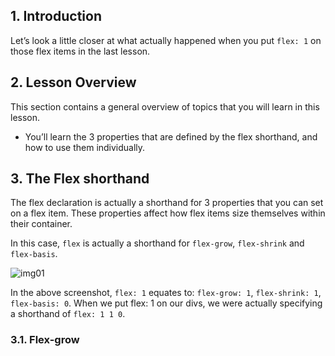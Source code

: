 ## 1. Introduction

Let’s look a little closer at what actually happened when you put `flex: 1` on those flex items in the last lesson.

## 2. Lesson Overview

This section contains a general overview of topics that you will learn in this lesson.

<div>
  <ul>
    <li> 
      You’ll learn the 3 properties that are defined by the flex shorthand, and how to use them individually. 
    </li>
  </ul>
</div>

## 3. The Flex shorthand

The flex declaration is actually a shorthand for 3 properties that you can set on a flex item. These properties affect how flex items size themselves within their container.

In this case, `flex` is actually a shorthand for `flex-grow`, `flex-shrink` and `flex-basis`.

![img01](https://cdn.statically.io/gh/TheOdinProject/curriculum/0cc6b26bb0c4b94524369d327c97a8fb11e83b6b/foundations/html_css/flexbox/imgs/10.png)

In the above screenshot, `flex: 1` equates to: `flex-grow: 1`, `flex-shrink: 1`, `flex-basis: 0`. When we put flex: 1 on our divs, we were actually specifying a shorthand of `flex: 1 1 0`.

### 3.1. Flex-grow

